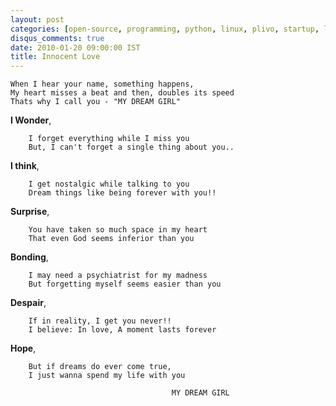 ```yaml
---
layout: post
categories: [open-source, programming, python, linux, plivo, startup, lug]
disqus_comments: true
date: 2010-01-20 09:00:00 IST
title: Innocent Love
---
```


    When I hear your name, something happens,
    My heart misses a beat and then, doubles its speed
    Thats why I call you - "MY DREAM GIRL"

**I Wonder**,

        I forget everything while I miss you
        But, I can't forget a single thing about you..

**I think**,

        I get nostalgic while talking to you
        Dream things like being forever with you!!

**Surprise**,

        You have taken so much space in my heart
        That even God seems inferior than you

**Bonding**,

        I may need a psychiatrist for my madness
        But forgetting myself seems easier than you

**Despair**,

        If in reality, I get you never!!
        I believe: In love, A moment lasts forever

**Hope**,

        But if dreams do ever come true,
        I just wanna spend my life with you

                                        MY DREAM GIRL